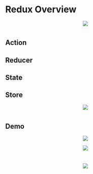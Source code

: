 # Redux Overview

<p style= 'text-align: center;';><img src='https://miro.medium.com/max/1024/1*XHMeHrC4tdwTSHWRalm_lQ.png'></p>

#

## Action
## Reducer
## State
## Store
<p style= 'text-align: center;';><img src='https://www.eclipse.org/n4js/userguides/n4js-tutorial-chess/images/redux-architecture.svg'></p>

#

## Demo

<p style= 'text-align: center;';><img src='https://i.imgur.com/VjMZxlX.png'></p>
<p style= 'text-align: center;';><img src='https://i.imgur.com/vPwwLxu.png'></p>

#

<p style= 'text-align: center;';><img src='https://i.imgur.com/EUqkJL2.png'></p>


#